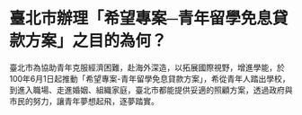 # 臺北市辦理「希望專案─青年留學免息貸款方案」之目的為何？

臺北市為協助青年克服經濟困難，赴海外深造，以拓展國際視野，增進學能，於100年6月1日起推動「希望專案-青年留學免息貸款方案」，希從青年人踏出學校，到進入職場、走進婚姻、組織家庭，臺北市都能提供妥適的照顧方案，透過政府與市民的努力，讓青年夢想起飛，逐夢踏實。



